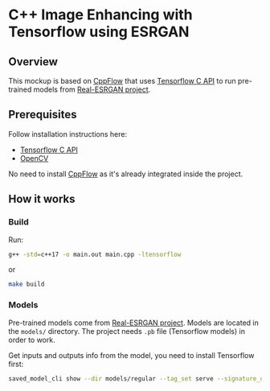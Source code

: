 # C++ Image Enhancing with Tensorflow using ESRGAN

## Overview

This mockup is based on [CppFlow](https://github.com/serizba/cppflow) that uses [Tensorflow C API](https://www.tensorflow.org/install/lang_c) to run pre-trained models from [Real-ESRGAN project](https://github.com/xinntao/Real-ESRGAN).

## Prerequisites

Follow installation instructions here:
- [Tensorflow C API](https://www.tensorflow.org/install/lang_c)
- [OpenCV](https://docs.opencv.org/4.x/d7/d9f/tutorial_linux_install.html)


No need to install [CppFlow](https://github.com/serizba/cppflow) as it's already integrated inside the project.

## How it works

### Build

Run:
```bash
g++ -std=c++17 -o main.out main.cpp -ltensorflow
```
or
```bash
make build
```

### Models

Pre-trained models come from [Real-ESRGAN project](https://github.com/xinntao/Real-ESRGAN).
Models are located in the `models/` directory. The project needs `.pb` file (Tensorflow models) in order to work.

Get inputs and outputs info from the model, you need to install Tensorflow first:
```bash
saved_model_cli show --dir models/regular --tag_set serve --signature_def serving_default
```